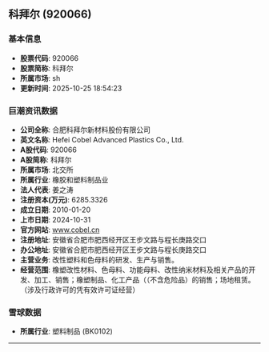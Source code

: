 ## 科拜尔 (920066)

### 基本信息

- **股票代码**: 920066
- **股票简称**: 科拜尔
- **所属市场**: sh
- **更新时间**: 2025-10-25 18:54:23

### 巨潮资讯数据

- **公司全称**: 合肥科拜尔新材料股份有限公司
- **英文名称**: Hefei Cobel Advanced Plastics Co., Ltd.
- **A股代码**: 920066
- **A股简称**: 科拜尔
- **所属市场**: 北交所
- **所属行业**: 橡胶和塑料制品业
- **法人代表**: 姜之涛
- **注册资本(万元)**: 6285.3326
- **成立日期**: 2010-01-20
- **上市日期**: 2024-10-31
- **官方网站**: www.cobel.cn
- **注册地址**: 安徽省合肥市肥西经开区王步文路与程长庚路交口
- **办公地址**: 安徽省合肥市肥西经开区王步文路与程长庚路交口
- **主营业务**: 改性塑料和色母料的研发、生产与销售。
- **经营范围**: 橡塑改性材料、色母料、功能母料、改性纳米材料及相关产品的开发、加工、销售；橡塑制品、化工产品（（不含危险品）的销售；场地租赁。（涉及行政许可的凭有效许可证经营）

### 雪球数据

- **所属行业**: 塑料制品 (BK0102)

---
